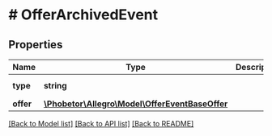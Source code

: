 # # OfferArchivedEvent

## Properties

Name | Type | Description | Notes
------------ | ------------- | ------------- | -------------
**type** | **string** |  | [default to 'OFFER_ARCHIVED']
**offer** | [**\Phobetor\Allegro\Model\OfferEventBaseOffer**](OfferEventBaseOffer.md) |  |

[[Back to Model list]](../../README.md#models) [[Back to API list]](../../README.md#endpoints) [[Back to README]](../../README.md)
